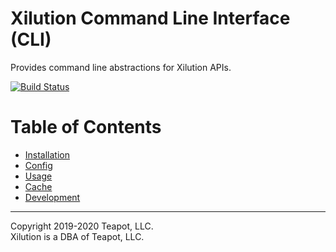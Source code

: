 # Xilution Command Line Interface (CLI)

Provides command line abstractions for Xilution APIs.

[![Build Status](https://travis-ci.org/xilution/xilution-cli.svg?branch=master)](https://travis-ci.org/xilution/xilution-cli)

# Table of Contents

- [Installation](./docs/installation.md)
- [Config](docs/config.md)
- [Usage](./docs/usage.md)
- [Cache](docs/cache.md)
- [Development](./docs/development.md)

---

Copyright 2019-2020 Teapot, LLC.  
Xilution is a DBA of Teapot, LLC.
